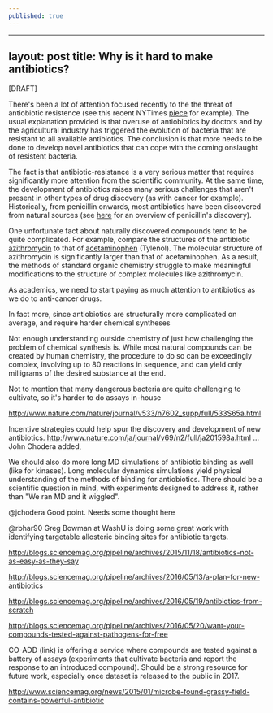```yaml
---
published: true
---
```

---
layout: post
title: Why is it hard to make antibiotics?
---

[DRAFT]

There's been a lot of attention focused recently to the the threat of antiobiotic resistence (see this recent NYTimes [piece](http://www.nytimes.com/2016/05/27/health/infection-raises-specter-of-superbugs-resistant-to-all-antibiotics.html?_r=0) for example). The usual explanation provided is that overuse of antiobiotics by doctors and by the agricultural industry has triggered the evolution of bacteria that are resistant to all available antibiotics. The conclusion is that more needs to be done to develop novel antibiotics that can cope with the coming onslaught of resistent bacteria.

The fact is that antibiotic-resistance is a very serious matter that requires significantly more attention from the scientific community. At the same time, the development of antibiotics raises many serious challenges that aren't present in other types of drug discovery (as with cancer for example). Historically, from penicillin onwards, most antibiotics have been discovered from natural sources (see [here](http://www.acs.org/content/acs/en/education/whatischemistry/landmarks/flemingpenicillin.html) for an overview of penicillin's discovery).

One unfortunate fact about naturally discovered compounds tend to be quite complicated. For example, compare the structures of the antibiotic [azithromycin](https://en.wikipedia.org/wiki/Azithromycin#History) to that of [acetaminophen](https://en.wikipedia.org/wiki/Paracetamol) (Tylenol). The molecular structure of azithromycin is significantly larger than that of acetaminophen. As a result, the methods of standard organic chemistry struggle to make meaningful modifications to the structure of complex molecules like azithromycin.

As academics, we need to start paying as much attention to antibiotics as we do to anti-cancer drugs.

In fact more, since antiobiotics are structurally more complicated on average, and require harder chemical syntheses

Not enough understanding outside chemistry of just how challenging the problem of chemical synthesis is. While most natural compounds can be created by human chemistry, the procedure to do so can be exceedingly complex, involving up to 80 reactions in sequence, and can yield only milligrams of the desired substance at the end.

Not to mention that many dangerous bacteria are quite challenging to cultivate, so it's harder to do assays in-house

http://www.nature.com/nature/journal/v533/n7602_supp/full/533S65a.html

Incentive strategies could help spur the discovery and development of new antibiotics. http://www.nature.com/ja/journal/v69/n2/full/ja201598a.html …John Chodera added,

We should also do more long MD simulations of antibiotic binding as well (like for kinases). Long molecular dynamics simulations yield physical understanding of the methods of binding for antiobiotics. There should be a scientific question in mind, with experiments designed to address it, rather than "We ran MD and it wiggled".

@jchodera Good point. Needs some thought here

@rbhar90 Greg Bowman at WashU is doing some great work with identifying targetable allosteric binding sites for antibiotic targets.

http://blogs.sciencemag.org/pipeline/archives/2015/11/18/antibiotics-not-as-easy-as-they-say

http://blogs.sciencemag.org/pipeline/archives/2016/05/13/a-plan-for-new-antibiotics

http://blogs.sciencemag.org/pipeline/archives/2016/05/19/antibiotics-from-scratch

http://blogs.sciencemag.org/pipeline/archives/2016/05/20/want-your-compounds-tested-against-pathogens-for-free

CO-ADD (link) is offering a service where compounds are tested against a battery of assays (experiments that cultivate bacteria and report the response to an introduced compound). Should be a strong resource for future work, especially once dataset is released to the public in 2017.

http://www.sciencemag.org/news/2015/01/microbe-found-grassy-field-contains-powerful-antibiotic
